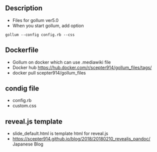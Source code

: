 ## Description

- Files for gollum ver5.0
- When you start gollum, add option

```
gollum --config config.rb --css 
```

## Dockerfile

- Gollum on docker which can use .mediawiki file
- Docker hub <https://hub.docker.com/r/scepter914/gollum_files/tags/>
- docker pull scepter914/gollum_files

## condig file

- config.rb 
- custom.css

## reveal.js template

- slide_default.html is template html for reveal.js
- <https://scepter914.github.io/blog/2018/20180210_revealjs_pandoc/> Japanese Blog 

